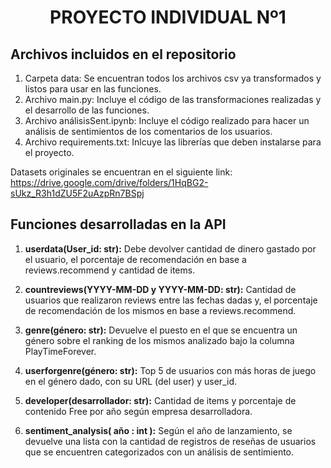 <h1 align="center">PROYECTO INDIVIDUAL Nº1</h1>

## Archivos incluidos en el repositorio

1. Carpeta data: Se encuentran todos los archivos csv ya transformados y listos para usar en las funciones.
2. Archivo main.py: Incluye el código de las transformaciones realizadas y el desarrollo de las funciones.
3. Archivo análisisSent.ipynb: Incluye el código realizado para hacer un análisis de sentimientos de los comentarios de los usuarios.
4. Archivo requirements.txt: Inlcuye las librerías que deben instalarse para el proyecto.

Datasets originales se encuentran en el siguiente link: <a href="https://drive.google.com/drive/folders/1HqBG2-sUkz_R3h1dZU5F2uAzpRn7BSpj">https://drive.google.com/drive/folders/1HqBG2-sUkz_R3h1dZU5F2uAzpRn7BSpj</a>
   
## Funciones desarrolladas en la API

1. **userdata(User_id: str):** Debe devolver cantidad de dinero gastado por el usuario, el porcentaje de recomendación en base a reviews.recommend y cantidad de items.

2. **countreviews(YYYY-MM-DD y YYYY-MM-DD: str):** Cantidad de usuarios que realizaron reviews entre las fechas dadas y, el porcentaje de recomendación de los mismos en base a reviews.recommend.

3. **genre(género: str):** Devuelve el puesto en el que se encuentra un género sobre el ranking de los mismos analizado bajo la columna PlayTimeForever.

4. **userforgenre(género: str):** Top 5 de usuarios con más horas de juego en el género dado, con su URL (del user) y user_id.

5. **developer(desarrollador: str):** Cantidad de items y porcentaje de contenido Free por año según empresa desarrolladora.

6. **sentiment_analysis( año : int ):** Según el año de lanzamiento, se devuelve una lista con la cantidad de registros de reseñas de usuarios que se encuentren categorizados con un análisis de sentimiento.
